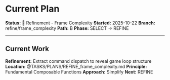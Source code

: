 # Current Plan

**Status:** 🔧 Refinement - Frame Complexity
**Started:** 2025-10-22
**Branch:** refine/frame_complexity
**Path:** B
**Phase:** SELECT → REFINE

---

## Current Work

**Refinement:** Extract command dispatch to reveal game loop structure
**Location:** @TASKS/PLANS/REFINE_frame_complexity.md
**Principle:** Fundamental Composable Functions
**Approach:** Simplify
**Next:** REFINE
